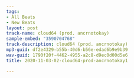 ```yaml
---
tags:
- All Beats
- New Beats
layout: post
track-name: cloud64 (prod. ancrnotokay)
sample-embed: "3590704768"
track-description: cloud64 (prod. ancrnotokay)
mp3-guid: df2e4329-b55b-40d6-b56e-edad6b9e9b39
wav-guid: 1790f20f-4462-4955-a2c8-d9ec0d00d5e6
title: 2020-11-03-02-cloud64-prod-ancrnotokay1

---
```

